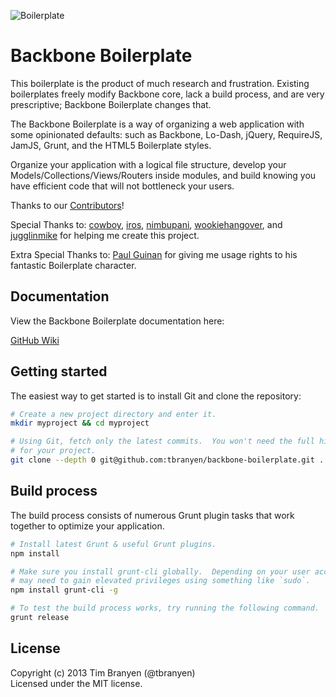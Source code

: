![Boilerplate](https://github.com/tbranyen/backbone-boilerplate/raw/assets/header.png)

Backbone Boilerplate
====================

This boilerplate is the product of much research and frustration.  Existing
boilerplates freely modify Backbone core, lack a build process, and are very
prescriptive; Backbone Boilerplate changes that.

The Backbone Boilerplate is a way of organizing a web application with some
opinionated defaults: such as Backbone, Lo-Dash, jQuery, RequireJS, JamJS,
Grunt, and the HTML5 Boilerplate styles.

Organize your application with a logical file structure, develop your
Models/Collections/Views/Routers inside modules, and build knowing you have
efficient code that will not bottleneck your users.

Thanks to our
[Contributors](https://github.com/tbranyen/backbone-boilerplate/contributors)!

Special Thanks to: [cowboy](http://github.com/cowboy),
[iros](http://github.com/iros), [nimbupani](http://github.com/nimbupani),
[wookiehangover](http://github.com/wookiehangover), and
[jugglinmike](http://github.com/jugglinmike) for helping me create this project.

Extra Special Thanks to: [Paul Guinan](http://bigredhair.com/work/paul.html)
for giving me usage rights to his fantastic Boilerplate character.

## Documentation ##

View the Backbone Boilerplate documentation here:

[GitHub Wiki](https://github.com/tbranyen/backbone-boilerplate/wiki)

## Getting started ##

The easiest way to get started is to install Git and clone the repository:

``` bash
# Create a new project directory and enter it.
mkdir myproject && cd myproject

# Using Git, fetch only the latest commits.  You won't need the full history
# for your project.
git clone --depth 0 git@github.com:tbranyen/backbone-boilerplate.git .
```

## Build process ##

The build process consists of numerous Grunt plugin tasks that work together
to optimize your application.

``` bash
# Install latest Grunt & useful Grunt plugins. 
npm install

# Make sure you install grunt-cli globally.  Depending on your user account you
# may need to gain elevated privileges using something like `sudo`.
npm install grunt-cli -g

# To test the build process works, try running the following command.
grunt release
```

## License ##
Copyright (c) 2013 Tim Branyen (@tbranyen)  
Licensed under the MIT license.
